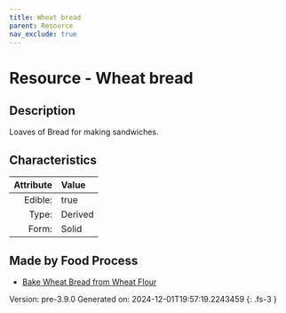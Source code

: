 ```yaml
---
title: Wheat bread
parent: Resource
nav_exclude: true
---
```

# Resource - Wheat bread

## Description
Loaves of Bread for making sandwiches. 

## Characteristics

| Attribute      | Value |
|--------:|:------|
|Edible:|true|
|Type:|Derived|
|Form:|Solid|
 



## Made by Food Process

- [Bake Wheat Bread from Wheat Flour](../food/bake-wheat-bread-from-wheat-flour.html)

    

Version: pre-3.9.0 Generated on: 2024-12-01T19:57:19.2243459
{: .fs-3 }
